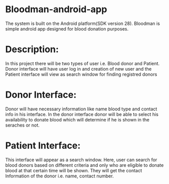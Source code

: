 # Bloodman-android-app
The system is built on the Android platform(SDK version 28). Bloodman is simple android app designed for blood donation purposes.
# Description: 
In this project there will be two types of user i.e. Blood donor and Patient. Donor interface will have user log in and creation of new user and the Patient interface will view as search window for finding registred donors
# Donor Interface:
Donor will have necessary information like name blood type and contact info in his interface. In the donor interface donor will be able to select his availability to donate blood which will determine if he is shown in the seraches or not. 
# Patient Interface:
This interface will appear as a search window. Here, user can search for blood donors based on different criteria and only who are eligible to donate blood at that certain time will be shown. They will get the contact Information of the donor i.e. name, contact number. 


